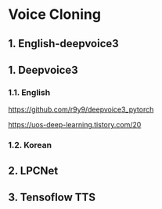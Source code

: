 # Voice Cloning
## 1. English-deepvoice3
## 1. Deepvoice3
### 1.1. English
https://github.com/r9y9/deepvoice3_pytorch

https://uos-deep-learning.tistory.com/20

### 1.2. Korean
## 2. LPCNet
## 3. Tensoflow TTS
